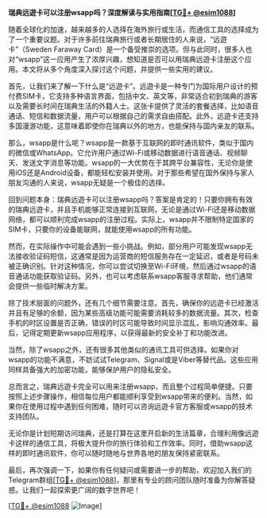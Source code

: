 **瑞典远遊卡可以注册wsapp吗？深度解读与实用指南[[TG💪+ @esim1088](https://t.me/s/esim1088)]**

随着全球化的加速，越来越多的人选择在海外旅行或生活，而通信工具的选择成为了一个重要议题。对于许多前往瑞典旅行或者长期居住的人来说，“远遊卡”（Sweden Faraway Card）是一个备受推崇的选项。但与此同时，很多人也对“wsapp”这一应用产生了浓厚兴趣，想知道是否可以用瑞典远遊卡注册这个应用。本文将从多个角度深入探讨这个问题，并提供一些实用的建议。

首先，让我们来了解一下什么是“远遊卡”。远遊卡是一种专门为国际用户设计的预付费SIM卡，它支持多种语言界面，包括中文、英文等，非常适合初到瑞典的游客以及需要长时间在瑞典生活的外籍人士。这张卡提供了灵活的套餐选择，比如语音通话、短信和数据流量，用户可以根据自己的需求自由搭配。此外，远遊卡还支持多国漫游功能，这意味着即使你在瑞典以外的地方，也能保持与国内亲友的联系。

那么，wsapp是什么呢？wsapp是一款基于互联网的即时通讯软件，类似于国内的微信或WhatsApp。它允许用户通过Wi-Fi或移动数据进行语音通话、视频聊天、发送文字消息等功能。wsapp的一大优势在于其跨平台兼容性，无论你是使用iOS还是Android设备，都能轻松安装并使用。对于那些希望在国外保持与家人朋友沟通的人来说，wsapp无疑是一个极佳的选择。

回到问题本身：瑞典远遊卡可以注册wsapp吗？答案是肯定的！只要你拥有有效的瑞典远遊卡，并且手机能够正常连接到互联网，无论是通过Wi-Fi还是移动数据网络，都可以顺利完成wsapp的注册过程。实际上，wsapp并不限制特定国家的SIM卡，只要你的设备能联网，就能使用wsapp的所有功能。

然而，在实际操作中可能会遇到一些小挑战。例如，部分用户可能发现wsapp无法接收验证码短信，这通常是因为运营商的短信服务存在一定延迟，或者是号码未被正确识别。针对这种情况，你可以尝试切换至Wi-Fi环境，然后通过wsapp的语音通话功能获取验证码。另外，也可以考虑联系wsapp客服寻求帮助，他们通常会提供一些临时解决方案。

除了技术层面的问题外，还有几个细节需要注意。首先，确保你的远遊卡已经激活并且有足够的余额，因为某些高级功能可能需要消耗较多的数据流量。其次，检查手机的时区设置是否正确，错误的时区可能导致时间显示混乱，影响沟通效率。最后，记得定期更新wsapp应用程序，以获得最新的安全补丁和功能改进。

当然，除了wsapp之外，还有很多其他类似的通讯工具可供选择。如果你对wsapp的功能不满意，不妨试试Telegram、Signal或是Viber等替代品。这些应用同样具备强大的加密功能，能够保护用户的隐私安全。

总而言之，瑞典远遊卡完全可以用来注册wsapp，而且整个过程简单便捷。只要按照上述步骤操作，相信每位用户都能顺利享受到wsapp带来的便利。当然，如果你在使用过程中遇到任何困难，随时可以咨询远遊卡官方客服或wsapp的技术支持团队。

无论你是计划短期访问瑞典，还是打算在这里开启新的生活篇章，合理利用像远遊卡这样的通信工具，将极大提升你的旅行体验和工作效率。同时，借助wsapp这样的即时通讯软件，你可以随时随地与世界各地的朋友保持紧密联系。

最后，再次强调一下，如果你有任何疑问或需要进一步的帮助，欢迎加入我们的Telegram群组[[TG💪+ @esim1088](https://t.me/s/esim1088)]，那里有专业的顾问团队随时准备为你解答疑惑。让我们一起探索更广阔的数字世界吧！

[[TG💪+ @esim1088](https://t.me/s/esim1088) ![Image](https://i.postimg.cc/4NQfJmqS/Snipaste-2025-05-13-00-14-12.png)]
